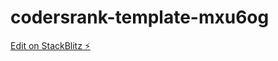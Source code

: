 # codersrank-template-mxu6og

[Edit on StackBlitz ⚡️](https://stackblitz.com/edit/codersrank-template-mxu6og)